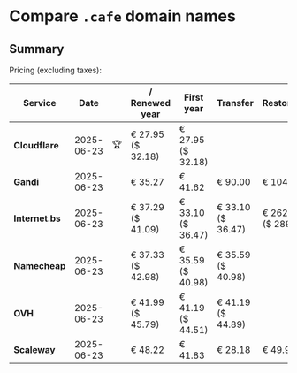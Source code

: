 # Compare `.cafe` domain names

## Summary

Pricing (excluding taxes):

| Service | Date |  | / Renewed year | First year | Transfer | Restoration |
|--|--|--|--|--|--|--|
| **Cloudflare** | 2025-06-23 | 🏆 | € 27.95<br>($ 32.18) | € 27.95<br>($ 32.18) |  |  |
| **Gandi** | 2025-06-23 |  | € 35.27 | € 41.62 | € 90.00 | € 104.26 |
| **Internet.bs** | 2025-06-23 |  | € 37.29<br>($ 41.09) | € 33.10<br>($ 36.47) | € 33.10<br>($ 36.47) | € 262.59<br>($ 289.29) |
| **Namecheap** | 2025-06-23 |  | € 37.33<br>($ 42.98) | € 35.59<br>($ 40.98) | € 35.59<br>($ 40.98) |  |
| **OVH** | 2025-06-23 |  | € 41.99<br>($ 45.79) | € 41.19<br>($ 44.51) | € 41.19<br>($ 44.89) |  |
| **Scaleway** | 2025-06-23 |  | € 48.22 | € 41.83 | € 28.18 | € 49.99 |
